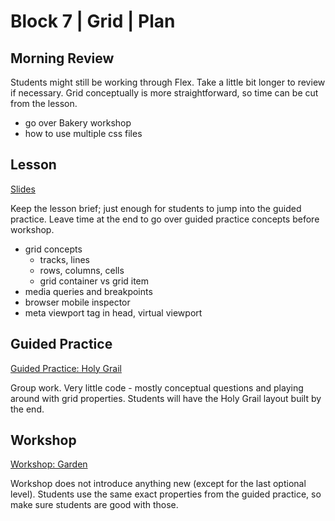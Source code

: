 # Block 7 | Grid | Plan

## Morning Review

Students might still be working through Flex. Take a little bit longer to review if necessary. Grid conceptually is more straightforward, so time can be cut from the lesson.

- go over Bakery workshop
- how to use multiple css files

## Lesson

[Slides](https://docs.google.com/presentation/d/1r360dMv66pPTvD43mRkS33mPDjSP2eqLzLkCbl0SlFc/edit)

Keep the lesson brief; just enough for students to jump into the guided practice. Leave time at the end to go over guided practice concepts before workshop.

- grid concepts
  - tracks, lines
  - rows, columns, cells
  - grid container vs grid item
- media queries and breakpoints
- browser mobile inspector
- meta viewport tag in head, virtual viewport

## Guided Practice

[Guided Practice: Holy Grail](https://github.com/FullstackAcademy/Unit1.HolyGrail)

Group work. Very little code - mostly conceptual questions and playing around with grid properties. Students will have the Holy Grail layout built by the end.

## Workshop

[Workshop: Garden](https://github.com/FullstackAcademy/Unit1.Garden)

Workshop does not introduce anything new (except for the last optional level). Students use the same exact properties from the guided practice, so make sure students are good with those.
